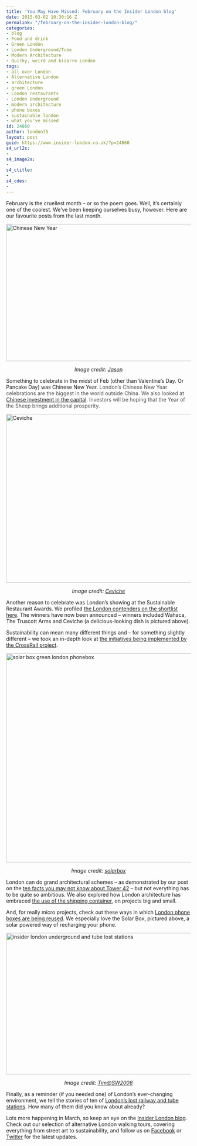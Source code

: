 ```yaml
---
title: 'You May Have Missed: February on the Insider London blog'
date: 2015-03-02 10:30:16 Z
permalink: "/february-on-the-insider-london-blog/"
categories:
- blog
- Food and drink
- Green London
- London Underground/Tube
- Modern Architecture
- Quirky, weird and bizarre London
tags:
- all over London
- Alternative London
- architecture
- green London
- London restaurants
- London Underground
- modern architecture
- phone boxes
- sustainable london
- what you've missed
id: 24860
author: london75
layout: post
guid: https://www.insider-london.co.uk/?p=24860
s4_url2s:
-
s4_image2s:
-
s4_ctitle:
-
s4_cdes:
-
---
```


February is the cruellest month &#8211; or so the poem goes. Well, it&#8217;s certainly one of the coolest. We&#8217;ve been keeping ourselves busy, however. Here are our favourite posts from the last month.

<img class="aligncenter wp-image-24778 size-full" src="/wp-content/uploads/2015/02/Chinese-New-Year.jpg" alt="Chinese New Year" width="569" height="373" />

<p style="text-align: center;">
  <em>Image credit: <a href="https://www.flickr.com/photos/lewishamdreamer/99520112/in/photolist-9N4S1-bhqwF2-bhqwXx-bhqy6B-bhqyoR-bhqxRz-bhqxwX-bhqyZZ-bhqxgZ-bhqyGB-9hfps3-5WK3Eu-4Euxvr-covTJ-9hfprY-9hc6QR-9hc6PR-9hc6Qz-9hfps5-9hfprL-9hfps9-9hfjV5-9hfjUY-9hfjUN-9hfjUQ-9hc6QD-9hc6Px-9hc6PF-9hfprU-9hfjUS-jGW2gj-4qN1f3-4rCukE-5X9fUV-4rCu9f-4rCo9A-jGUz8i-4rCrXJ-xkN5m-4rykaa-4rCtim-2ktJU-4ryirc-D974p-4reyFM-7EK3uq-bq3rHZ-7EK21E-7EK5D3-4rCvuh">Jason</a></em>
</p>

Something to celebrate in the midst of Feb (other than Valentine&#8217;s Day. Or Pancake Day) was Chinese New Year. <span style="color: #4d4d4d;">London’s Chinese New Year celebrations are the biggest in the world outside China. We also looked at <a href="/celebrate-chinese-new-year-in-london/">Chinese investment in the capital</a>. Investors will be hoping that the Year of the Sheep brings additional prosperity. </span>

<img class="aligncenter wp-image-24677 size-full" src="/wp-content/uploads/2015/02/BeFunky_ceviche.jpg_mini.jpg" alt="Ceviche" width="569" height="459" />

<p style="text-align: center;">
  <em>Image credit: <a href="http://cevicheuk.com/">Ceviche</a></em>
</p>

Another reason to celebrate was London&#8217;s showing at the Sustainable Restaurant Awards. We profiled [the London contenders on the shortlist here](/the-sustainable-restaurant-awards-2015/). The winners have now been announced &#8211; winners included Wahaca, The Truscott Arms and Ceviche (a delicious-looking dish is pictured above).

Sustainability can mean many different things and &#8211; for something slightly different &#8211; we took an in-depth look at [the initiatives being implemented by the CrossRail project](/making-tracks-crossrail-sustainability/).

<img class="aligncenter wp-image-24669 size-full" src="/wp-content/uploads/2015/02/solarbox_6_mini.jpeg" alt="solar box green london phonebox" width="569" height="569" />

<p style="text-align: center;">
  <em>Image credit: <a href="http://www.solarboxlondon.org/" target="_blank">solarbox</a></em>
</p>

London can do grand architectural schemes &#8211; as demonstrated by our post on the [ten facts you may not know about Tower 42](/10-great-facts-about-tower-42/) &#8211; but not everything has to be quite so ambitious. We also explored how London architecture has embraced <a href="/london-container-capital/" target="_blank">the use of the shipping container</a>, on projects big and small.

And, for really micro projects, check out these ways in which <a href="/londons-most-unusual-phone-boxes/" target="_blank">London phone boxes are being reused</a>. We especially love the Solar Box, pictured above, a solar powered way of recharging your phone.

<img class="aligncenter wp-image-24833 size-full" src="/wp-content/uploads/2015/02/3295505601_f00005bb1b_z-2.jpg" alt="insider london underground and tube lost stations" width="569" height="385" />

<p style="text-align: center;">
  <em>Image credit: <a href="https://www.flickr.com/photos/25347284@N04/3295505601/in/photolist-62dk16-k7uAUu-72DTa9-oBBpCT-7fwEBU-oU6tsc-dZVYW4-7MTiAX-8ndq8X-fuRj3T-6gDTud-8dUWB2-83zxqq-81JzLb-81EsMc-81JzpW-81JAH3-81JA6w-58VhsE-7MTjKp-skrcz-bufHw5-81FrFK-81JCL1-81FtLe-5pdeiQ-5oUQtp-dNRRQt-6fSHaY-5FTCTa-dNRRCg-6fNEGM-brk3Fg-66j7kX-e1vecQ-5YETq2-887yaZ-b2ZN7M-6Ph6JK-89zjmE-5LDsRZ-5VkE3c-7DQooG-4P9Yqu-67Yj92-axsKyp-axsLjM-7oHLiT-deFzo3-8m1QsV" target="_blank">Tim@SW2008</a></em>
</p>

Finally, as a reminder (if you needed one) of London&#8217;s ever-changing environment, we tell the stories of ten of <a href="/londons-lost-railway-tube-stations/" target="_blank">London&#8217;s lost railway and tube stations</a>. How many of them did you know about already?

Lots more happening in March, so keep an eye on the <a href="https://www.insider-london.co.uk/blog/" target="_blank">Insider London blog</a>. Check out our selection of alternative London walking tours, covering everything from street art to sustainability, and follow us on <a href="https://www.facebook.com/insiderlondon" target="_blank">Facebook</a> or <a href="https://twitter.com/insiderlondon" target="_blank">Twitter</a> for the latest updates.
